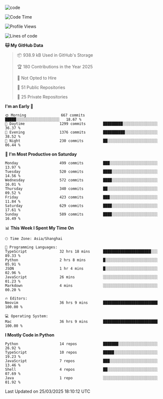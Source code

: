 
<!--
**liuyaanng/liuyaanng** is a ✨ _special_ ✨ repository because its `README.md` (this file) appears on your GitHub profile.

Here are some ideas to get you started:

- 🔭 I’m currently working on ...
- 🌱 I’m currently learning ...
- 👯 I’m looking to collaborate on ...
- 🤔 I’m looking for help with ...
- 💬 Ask me about ...
- 📫 How to reach me: ...
- 😄 Pronouns: ...
- ⚡ Fun fact: ...
-->


![code](https://cdn.jsdelivr.net/gh/liuyaanng/liuyaanng@1.0/code.gif) 

<!--START_SECTION:waka-->
![Code Time](http://img.shields.io/badge/Code%20Time-1%2C326%20hrs%2050%20mins-blue)

![Profile Views](http://img.shields.io/badge/Profile%20Views-0-blue)

![Lines of code](https://img.shields.io/badge/From%20Hello%20World%20I%27ve%20Written-21.0%20million%20lines%20of%20code-blue)

**🐱 My GitHub Data** 

> 📦 938.9 kB Used in GitHub's Storage 
 > 
> 🏆 180 Contributions in the Year 2025
 > 
> 🚫 Not Opted to Hire
 > 
> 📜 51 Public Repositories 
 > 
> 🔑 25 Private Repositories 
 > 
**I'm an Early 🐤** 

```text
🌞 Morning                667 commits         █████░░░░░░░░░░░░░░░░░░░░   18.67 % 
🌆 Daytime                1299 commits        █████████░░░░░░░░░░░░░░░░   36.37 % 
🌃 Evening                1376 commits        ██████████░░░░░░░░░░░░░░░   38.52 % 
🌙 Night                  230 commits         ██░░░░░░░░░░░░░░░░░░░░░░░   06.44 % 
```
📅 **I'm Most Productive on Saturday** 

```text
Monday                   499 commits         ███░░░░░░░░░░░░░░░░░░░░░░   13.97 % 
Tuesday                  520 commits         ████░░░░░░░░░░░░░░░░░░░░░   14.56 % 
Wednesday                572 commits         ████░░░░░░░░░░░░░░░░░░░░░   16.01 % 
Thursday                 340 commits         ██░░░░░░░░░░░░░░░░░░░░░░░   09.52 % 
Friday                   423 commits         ███░░░░░░░░░░░░░░░░░░░░░░   11.84 % 
Saturday                 629 commits         ████░░░░░░░░░░░░░░░░░░░░░   17.61 % 
Sunday                   589 commits         ████░░░░░░░░░░░░░░░░░░░░░   16.49 % 
```


📊 **This Week I Spent My Time On** 

```text
🕑︎ Time Zone: Asia/Shanghai

💬 Programming Languages: 
TypeScript               32 hrs 18 mins      ██████████████████████░░░   89.33 % 
Python                   2 hrs 8 mins        █░░░░░░░░░░░░░░░░░░░░░░░░   05.91 % 
JSON                     1 hr 4 mins         █░░░░░░░░░░░░░░░░░░░░░░░░   02.96 % 
JavaScript               26 mins             ░░░░░░░░░░░░░░░░░░░░░░░░░   01.23 % 
Markdown                 4 mins              ░░░░░░░░░░░░░░░░░░░░░░░░░   00.20 % 

🔥 Editors: 
Neovim                   36 hrs 9 mins       █████████████████████████   100.00 % 

💻 Operating System: 
Mac                      36 hrs 9 mins       █████████████████████████   100.00 % 
```

**I Mostly Code in Python** 

```text
Python                   14 repos            ███████░░░░░░░░░░░░░░░░░░   26.92 % 
TypeScript               10 repos            █████░░░░░░░░░░░░░░░░░░░░   19.23 % 
JavaScript               7 repos             ███░░░░░░░░░░░░░░░░░░░░░░   13.46 % 
Shell                    4 repos             ██░░░░░░░░░░░░░░░░░░░░░░░   07.69 % 
Java                     1 repo              ░░░░░░░░░░░░░░░░░░░░░░░░░   01.92 % 
```




 Last Updated on 25/03/2025 18:10:12 UTC
<!--END_SECTION:waka-->

